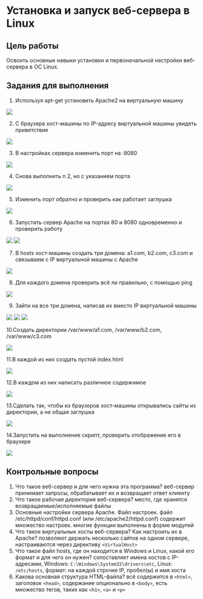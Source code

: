 # Установка и запуск веб-сервера в Linux

## Цель работы

Освоить основные навыки установки и первоначальной настройки
веб-сервера в ОС Linux.

## Задания для выполнения

1. Используя apt-get установить Apache2 на виртуальную машину

![](images/1.png)

2. С браузера хост-машины по IP-адресу виртуальной машины увидеть
приветствие

![](images/2.png)

3. В настройках сервера изменить порт на :8080

![](images/3.png)

4. Снова выполнить п 2, но с указанием порта

![](images/4.png)

5. Изменить порт обратно и проверить как работает заглушка

![](images/5.png)

6. Запустить сервер Apache на портах 80 и 8080 одновременно и
проверить работу

![](images/6_1.png)
![](images/6_2.png)

7. В hosts хост-машины создать три домена: a1.com, b2.com, c3.com и
связываем с IP виртуальной машины с Apache

![](images/7.png)

8. Для каждого домена проверить всё ли правильно, с помощью ping

![](images/8.png)

9. Зайти на все три домена, написав их вместо IP виртуальной машины

![](images/9_1.png)
![](images/9_2.png)
![](images/9_3.png)

10.Создать директории /var/www/a1.com, /var/www/b2.com,
/var/www/c3.com

![](images/10.png)

11.В каждой из них создать пустой index.html

![](images/11.png)

12.В каждом из них написать различное содержимое

![](images/12.png)

13.Сделать так, чтобы из браузеров хост-машины открывались сайты из
директории, а не общая заглушка

![](images/13.png)

14.Запустить на выполнение скрипт, проверить отображение его в
браузере

![](images/14.png)

## Контрольные вопросы

1. Что такое веб-сервер и для чего нужна эта программа?
  веб-сервер принимает запросы, обрабатывает их и возвращает ответ клиенту
2. Что такое рабочая директория веб-сервера?
  место, где хранятся возвращаемые/исполняемые файлы
3. Основные настройки сервера Apache. Файл настроек.
  файл /etc/httpd/conf/httpd.conf (или /etc/apache2/httpd.conf)
  содержит множество настроек. многие функции выполнены в форме модулей
4. Что такое виртуальные хосты веб-сервера? Как настроить их в
Apache?
  позволяют держать несколько сайтов на одном сервере,
  настраиваются через директиву `<VirtualHost>`
5. Что такое файл hosts, где он находится в Windows и Linux, какой его
формат и для чего он нужен?
  сопоставляет имена хостов с IP-адресами,
  Windows: `C:\Windows\System32\drivers\etc`, Linux: `/etc/hosts`,
  формат: на каждой строчке IP, пробел(ы) и имя хоста
6. Какова основная структура HTML-файла?
  всё содержится в `<html>`, заголовок `<head>`,
  содержание опционально в `<body>`, есть множество тегов, таких как
  `<h1>`, `<a>` и `<p>`
